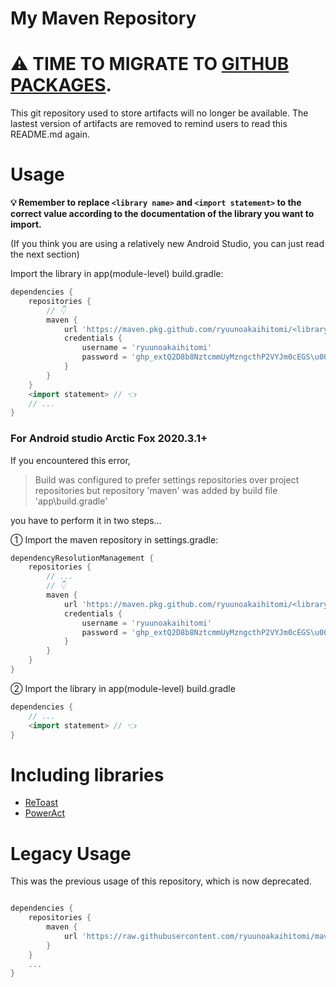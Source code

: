 # My Maven Repository

# ⚠ TIME TO MIGRATE TO [GITHUB PACKAGES](https://github.com/features/packages).

This git repository used to store artifacts will no longer be available. The lastest version of artifacts are removed to remind users to read this README.md again.

# Usage

**💡 Remember to replace `<library name>` and `<import statement>` to the correct value according to the documentation of the library you want to import.**

(If you think you are using a relatively new Android Studio, you can just read the next section)

Import the library in app(module-level) build.gradle:

```groovy
dependencies {
    repositories {
        // 👇
        maven {
            url 'https://maven.pkg.github.com/ryuunoakaihitomi/<library name>'
            credentials {
                username = 'ryuunoakaihitomi'
                password = 'ghp_extQ2D8b8NztcmmUyMzngcthP2VYJm0cEGS\u0020'
            }
        }
    }
    <import statement> // 👈
    // ...
}
```

### For Android studio Arctic Fox 2020.3.1+

If you encountered this error,
> Build was configured to prefer settings repositories over project repositories but repository 'maven' was added by build file 'app\build.gradle'

you have to perform it in two steps...

① Import the maven repository in settings.gradle:

```groovy
dependencyResolutionManagement {
    repositories {
        // ...
        // 👇
        maven {
            url 'https://maven.pkg.github.com/ryuunoakaihitomi/<library name>'
            credentials {
                username = 'ryuunoakaihitomi'
                password = 'ghp_extQ2D8b8NztcmmUyMzngcthP2VYJm0cEGS\u0020'
            }
        }
    }
}
```

② Import the library in app(module-level) build.gradle

```groovy
dependencies {
    // ...
    <import statement> // 👈
}
```

# Including libraries

* [ReToast](https://github.com/ryuunoakaihitomi/ReToast)
* [PowerAct](https://github.com/ryuunoakaihitomi/PowerAct)

# Legacy Usage

This was the previous usage of this repository, which is now deprecated.

```groovy

dependencies {
    repositories {
        maven {
            url 'https://raw.githubusercontent.com/ryuunoakaihitomi/maven-repository/master'
        }
    }
    ...
}

```
